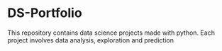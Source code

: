 # DS-Portfolio

This repository contains data science projects made with python. Each project involves data analysis, exploration and prediction
